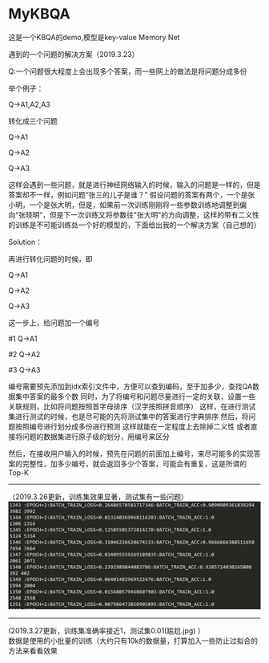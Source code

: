 # MyKBQA
这是一个KBQA的demo,模型是key-value Memory Net 

遇到的一个问题的解决方案（2019.3.23）  

Q:一个问题很大程度上会出现多个答案，而一些网上的做法是将问题分成多份  

举个例子：  

Q->A1,A2,A3   

转化成三个问题  

Q->A1  

Q->A2  

Q->A3  

这样会遇到一些问题，就是进行神经网络输入的时候，输入的问题是一样的，但是答案却不一样，例如问题“张三的儿子是谁？” 假设问题的答案有两个，一个是张小明，一个是张大明，但是，如果前一次训练刚刚将一些参数训练地调整到偏向“张晓明”，但是下一次训练又将参数往"张大明"的方向调整，这样的带有二义性的训练是不可能训练处一个好的模型的，下面给出我的一个解决方案（自己想的）  

Solution：  

再进行转化问题的时候，即  

Q->A1  

Q->A2  

Q->A3  

这一步上，给问题加一个编号  

#1 Q->A1  

#2 Q->A2  

#3 Q->A3  

编号需要预先添加到idx索引文件中，方便可以查到编码，至于加多少，查找QA数据集中答案的最多个数
同时，为了将编号和问题尽量进行一定的关联，设置一些关联规则，比如将问题按照首字母排序（汉字按照拼音顺序）
这样，在进行测试集进行测试的时候，也是尽可能的先将测试集中的答案进行字典排序
然后，将问题按照编号进行划分成多份进行预测
这样就能在一定程度上去除掉二义性
或者直接将问题的数据集进行原子级的划分，用编号来区分

然后，在接收用户输入的时候，预先在问题的前面加上编号，来尽可能多的实现答案的完整性，加多少编号，就会返回多少个答案，可能会有重复，这是所谓的Top-K

-------------------------------------------------------------------------------------------------------------------------------------------
（2019.3.26更新，训练集效果显著，测试集有一些问题）
![image](https://github.com/Joseph1314/MyKBQA/blob/master/%E8%AE%AD%E7%BB%83%E9%9B%86%E6%95%88%E6%9E%9C.jpg)

----------------------------------------------------------------------------------------------------------
(2019.3.27更新，训练集准确率接近1，测试集0.01(尴尬.jpg) ）  
数据是使用的小批量的训练（大约只有10k的数据量，打算加入一些防止过拟合的方法来看看效果  

